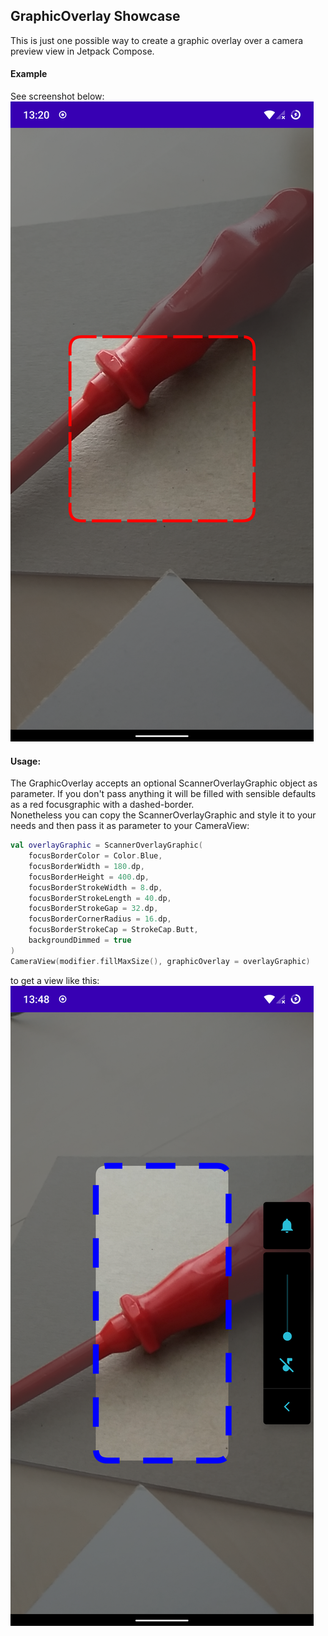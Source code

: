 ## GraphicOverlay Showcase
This is just one possible way to create a graphic overlay over a camera preview view in Jetpack Compose.

#### Example
See screenshot below:  
![Screenshot of cameraview with overlay](img/simple_cameraview.png "Simple cameraview with overlay")

#### Usage:
The GraphicOverlay accepts an optional ScannerOverlayGraphic object as parameter.
If you don't pass anything it will be filled with sensible defaults as a red focusgraphic with a dashed-border.  
Nonetheless you can copy the ScannerOverlayGraphic and style it to your needs and then pass it as parameter to your CameraView:
```kotlin
val overlayGraphic = ScannerOverlayGraphic(
    focusBorderColor = Color.Blue,
    focusBorderWidth = 180.dp,
    focusBorderHeight = 400.dp,
    focusBorderStrokeWidth = 8.dp,
    focusBorderStrokeLength = 40.dp,
    focusBorderStrokeGap = 32.dp,
    focusBorderCornerRadius = 16.dp,
    focusBorderStrokeCap = StrokeCap.Butt,
    backgroundDimmed = true
)
CameraView(modifier.fillMaxSize(), graphicOverlay = overlayGraphic)
```
to get a view like this:  
![Screenshot of cameraview with differnt overlay](img/cameraview_blue_overlay.png)